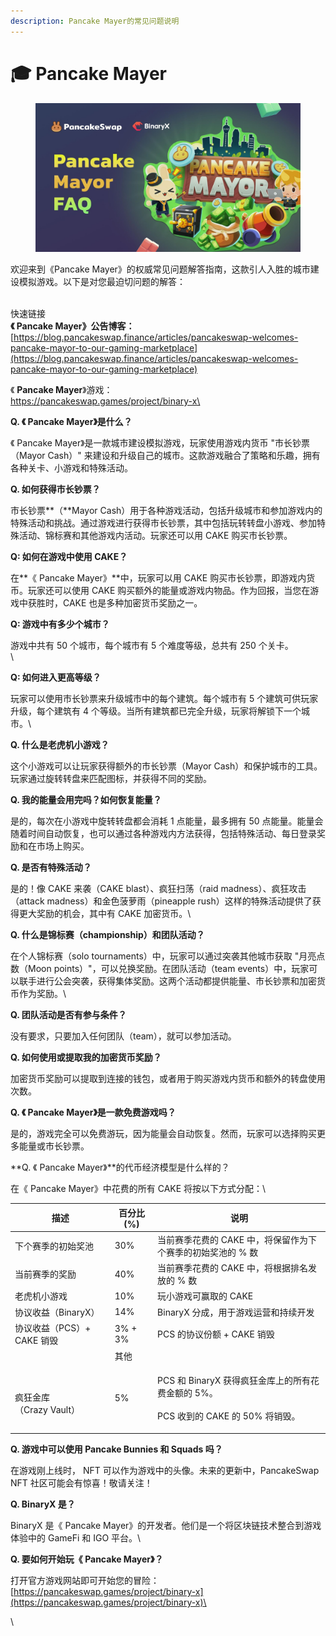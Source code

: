 ```yaml
---
description: Pancake Mayer的常见问题说明
---
```


# 🎓 Pancake Mayer

<figure><img src="../../.gitbook/assets/image (328).png" alt=""><figcaption></figcaption></figure>

欢迎来到《Pancake Mayer》的权威常见问题解答指南，这款引人入胜的城市建设模拟游戏。以下是对您最迫切问题的解答：

\
快速链接\
**《 Pancake Mayer》公告博客：**[https://blog.pancakeswap.finance/articles/pancakeswap-welcomes-pancake-mayor-to-our-gaming-marketplace](https://blog.pancakeswap.finance/articles/pancakeswap-welcomes-pancake-mayor-to-our-gaming-marketplace)

《 **Pancake Mayer**》游戏：\
[https://pancakeswap.games/project/binary-x\
](https://pancakeswap.games/project/binary-x)

**Q. 《 Pancake Mayer》是什么？**

《 Pancake Mayer》是一款城市建设模拟游戏，玩家使用游戏内货币 "市长钞票（Mayor Cash）" 来建设和升级自己的城市。这款游戏融合了策略和乐趣，拥有各种关卡、小游戏和特殊活动。



**Q. 如何获得市长钞票？**

市长钞票**（**Mayor Cash）用于各种游戏活动，包括升级城市和参加游戏内的特殊活动和挑战。通过游戏进行获得市长钞票，其中包括玩转转盘小游戏、参加特殊活动、锦标赛和其他游戏内活动。玩家还可以用 CAKE 购买市长钞票。



**Q: 如何在游戏中使用 CAKE？**

在**《 Pancake Mayer》**中，玩家可以用 CAKE 购买市长钞票，即游戏内货币。玩家还可以使用 CAKE 购买额外的能量或游戏内物品。作为回报，当您在游戏中获胜时，CAKE 也是多种加密货币奖励之一。



**Q: 游戏中有多少个城市？**

游戏中共有 50 个城市，每个城市有 5 个难度等级，总共有 250 个关卡。\
\


**Q: 如何进入更高等级？**

玩家可以使用市长钞票来升级城市中的每个建筑。每个城市有 5 个建筑可供玩家升级，每个建筑有 4 个等级。当所有建筑都已完全升级，玩家将解锁下一个城市。\


**Q. 什么是老虎机小游戏？**

这个小游戏可以让玩家获得额外的市长钞票（Mayor Cash）和保护城市的工具。玩家通过旋转转盘来匹配图标，并获得不同的奖励。



**Q. 我的能量会用完吗？如何恢复能量？**

是的，每次在小游戏中旋转转盘都会消耗 1 点能量，最多拥有 50 点能量。能量会随着时间自动恢复，也可以通过各种游戏内方法获得，包括特殊活动、每日登录奖励和在市场上购买。



**Q. 是否有特殊活动？**

是的！像 CAKE 来袭（CAKE blast）、疯狂扫荡（raid madness）、疯狂攻击（attack madness）和金色菠萝雨（pineapple rush）这样的特殊活动提供了获得更大奖励的机会，其中有 CAKE 加密货币。\


**Q. 什么是锦标赛（championship）和团队活动？**

在个人锦标赛（solo tournaments）中，玩家可以通过突袭其他城市获取 "月亮点数（Moon points）"，可以兑换奖励。在团队活动（team events）中，玩家可以联手进行公会突袭，获得集体奖励。这两个活动都提供能量、市长钞票和加密货币作为奖励。\


**Q. 团队活动是否有参与条件？**

没有要求，只要加入任何团队（team），就可以参加活动。



**Q. 如何使用或提取我的加密货币奖励？**

加密货币奖励可以提取到连接的钱包，或者用于购买游戏内货币和额外的转盘使用次数。



**Q. 《 Pancake Mayer》是一款免费游戏吗？**

是的，游戏完全可以免费游玩，因为能量会自动恢复。然而，玩家可以选择购买更多能量或市长钞票。



**Q. 《 Pancake Mayer》**的代币经济模型是什么样的？

在《 Pancake Mayer》中花费的所有 CAKE 将按以下方式分配：\


| 描述                               | 百分比 (%) | 说明                                                                      |
| -------------------------------- | ------- | ----------------------------------------------------------------------- |
| 下个赛季的初始奖池                        | 30%     | 当前赛季花费的 CAKE 中，将保留作为下个赛季的初始奖池的 % 数                                      |
| 当前赛季的奖励                          | 40%     | 当前赛季花费的 CAKE 中，将根据排名发放的 % 数                                             |
| 老虎机小游戏                           | 10%     | 玩小游戏可赢取的 CAKE                                                           |
| 协议收益（BinaryX）                    | 14%     | BinaryX 分成，用于游戏运营和持续开发                                                  |
| 协议收益（PCS）+ CAKE 销毁               | 3% + 3% | PCS 的协议份额 + CAKE 销毁                                                     |
|                                  | 其他      |                                                                         |
| <p><br>疯狂金库<br>（Crazy Vault）</p> | 5%      | <p>PCS 和 BinaryX 获得疯狂金库上的所有花费金额的 5%。<br><br>PCS 收到的 CAKE 的 50% 将销毁。</p> |



**Q. 游戏中可以使用 Pancake Bunnies 和 Squads 吗？**

在游戏刚上线时， NFT 可以作为游戏中的头像。未来的更新中，PancakeSwap NFT 社区可能会有惊喜！敬请关注！



**Q. BinaryX 是？**

BinaryX 是《 Pancake Mayer》的开发者。他们是一个将区块链技术整合到游戏体验中的 GameFi 和 IGO 平台。\


**Q. 要如何开始玩《 Pancake Mayer》？**

打开官方游戏网站即可开始您的冒险：[https://pancakeswap.games/project/binary-x](https://pancakeswap.games/project/binary-x)\


\
